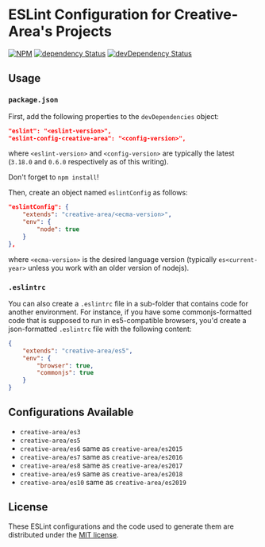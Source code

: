 ESLint Configuration for Creative-Area's Projects
=================================================

[![NPM][npm-image]][npm-url]
[![dependency Status][dependency-image]][dependency-url]
[![devDependency Status][devDependency-image]][devDependency-url]

## Usage

### `package.json`

First, add the following properties to the `devDependencies` object:

```json
"eslint": "<eslint-version>",
"eslint-config-creative-area": "<config-version>",
```

where `<eslint-version>` and `<config-version>` are typically the latest (`3.18.0` and `0.6.0` respectively as of this writing).

Don't forget to `npm install`!

Then, create an object named `eslintConfig` as follows:

```json
"eslintConfig": {
    "extends": "creative-area/<ecma-version>",
    "env": {
        "node": true
    }
},
```

where `<ecma-version>` is the desired language version (typically `es<current-year>` unless you work with an older version of nodejs). 

### `.eslintrc`

You can also create a `.eslintrc` file in a sub-folder that contains code for another environment. For instance, if you have some commonjs-formatted code that is supposed to run in es5-compatible browsers, you'd create a json-formatted `.eslintrc` file with the following content:

```json
{
    "extends": "creative-area/es5",
    "env": {
        "browser": true,
        "commonjs": true
    }
}
```

## Configurations Available

- `creative-area/es3`
- `creative-area/es5`
- `creative-area/es6` same as `creative-area/es2015`
- `creative-area/es7` same as `creative-area/es2016`
- `creative-area/es8` same as `creative-area/es2017`
- `creative-area/es9` same as `creative-area/es2018`
- `creative-area/es10` same as `creative-area/es2019`

## License

These ESLint configurations and the code used to generate them are distributed under the [MIT license][license-url].

[dependency-image]: https://img.shields.io/david/creative-area/eslint-config.svg?style=flat-square
[dependency-url]: https://david-dm.org/creative-area/eslint-config
[devDependency-image]: https://img.shields.io/david/dev/creative-area/eslint-config.svg?style=flat-square
[devDependency-url]: https://david-dm.org/creative-area/eslint-config?type=dev
[license-url]: https://raw.githubusercontent.com/creative-area/eslint-config/master/LICENSE.txt
[npm-image]: https://img.shields.io/npm/v/eslint-config-creative-area.svg?style=flat-square
[npm-url]: https://npmjs.org/package/eslint-config-creative-area
